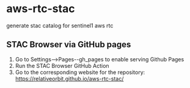 # aws-rtc-stac
generate stac catalog for sentinel1 aws rtc

## STAC Browser via GitHub pages
1. Go to Settings-->Pages--gh_pages to enable serving Github Pages
2. Run the STAC Browser GitHub Action
3. Go to the corresponding website for the repository: https://relativeorbit.github.io/aws-rtc-stac/
